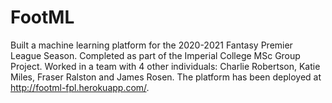 # FootML
Built a machine learning platform for the 2020-2021 Fantasy Premier League Season. Completed as part of the Imperial College MSc Group Project. Worked in a team with 4 other individuals: Charlie Robertson, Katie Miles, Fraser Ralston and James Rosen. 
The platform has been deployed at http://footml-fpl.herokuapp.com/. 
